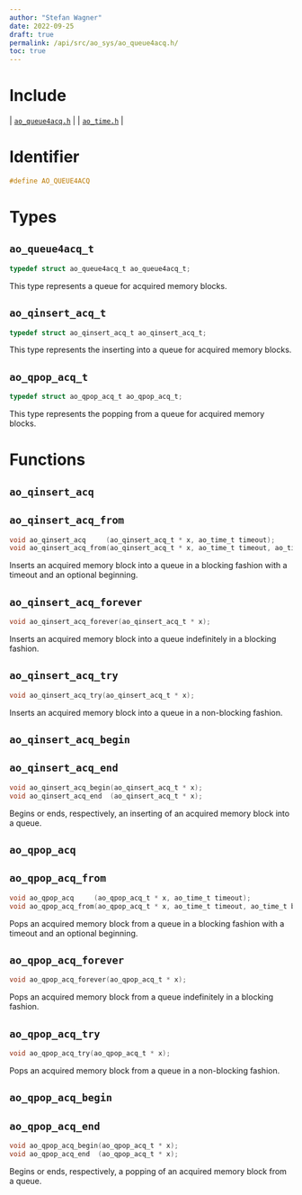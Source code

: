 ```yaml
---
author: "Stefan Wagner"
date: 2022-09-25
draft: true
permalink: /api/src/ao_sys/ao_queue4acq.h/
toc: true
---
```


# Include

| [`ao_queue4acq.h`](ao_queue4acq.h.md) |
| [`ao_time.h`](ao_time.h.md) |

# Identifier

```c
#define AO_QUEUE4ACQ
```

# Types

## `ao_queue4acq_t`

```c
typedef struct ao_queue4acq_t ao_queue4acq_t;
```

This type represents a queue for acquired memory blocks.

## `ao_qinsert_acq_t`

```c
typedef struct ao_qinsert_acq_t ao_qinsert_acq_t;
```

This type represents the inserting into a queue for acquired memory blocks.

## `ao_qpop_acq_t`

```c
typedef struct ao_qpop_acq_t ao_qpop_acq_t;
```

This type represents the popping from a queue for acquired memory blocks.

# Functions

## `ao_qinsert_acq`
## `ao_qinsert_acq_from`

```c
void ao_qinsert_acq     (ao_qinsert_acq_t * x, ao_time_t timeout);
void ao_qinsert_acq_from(ao_qinsert_acq_t * x, ao_time_t timeout, ao_time_t beginning);
```

Inserts an acquired memory block into a queue in a blocking fashion with a timeout and an optional beginning.

## `ao_qinsert_acq_forever`

```c
void ao_qinsert_acq_forever(ao_qinsert_acq_t * x);
```

Inserts an acquired memory block into a queue indefinitely in a blocking fashion.

## `ao_qinsert_acq_try`

```c
void ao_qinsert_acq_try(ao_qinsert_acq_t * x);
```

Inserts an acquired memory block into a queue in a non-blocking fashion.

## `ao_qinsert_acq_begin`
## `ao_qinsert_acq_end`

```c
void ao_qinsert_acq_begin(ao_qinsert_acq_t * x);
void ao_qinsert_acq_end  (ao_qinsert_acq_t * x);
```

Begins or ends, respectively, an inserting of an acquired memory block into a queue.

## `ao_qpop_acq`
## `ao_qpop_acq_from`

```c
void ao_qpop_acq     (ao_qpop_acq_t * x, ao_time_t timeout);
void ao_qpop_acq_from(ao_qpop_acq_t * x, ao_time_t timeout, ao_time_t beginning);
```

Pops an acquired memory block from a queue in a blocking fashion with a timeout and an optional beginning.

## `ao_qpop_acq_forever`

```c
void ao_qpop_acq_forever(ao_qpop_acq_t * x);
```

Pops an acquired memory block from a queue indefinitely in a blocking fashion.

## `ao_qpop_acq_try`

```c
void ao_qpop_acq_try(ao_qpop_acq_t * x);
```

Pops an acquired memory block from a queue in a non-blocking fashion.

## `ao_qpop_acq_begin`
## `ao_qpop_acq_end`

```c
void ao_qpop_acq_begin(ao_qpop_acq_t * x);
void ao_qpop_acq_end  (ao_qpop_acq_t * x);
```

Begins or ends, respectively, a popping of an acquired memory block from a queue.
